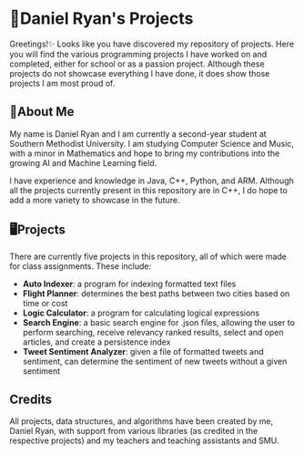 # 👾Daniel Ryan's Projects

Greetings!✨ Looks like you have discovered my repository of projects. Here you will find the various programming projects I have worked on and completed, either for school or as a passion project. Although these projects do not showcase everything I have done, it does show those projects I am most proud of.

## 👏About Me

My name is Daniel Ryan and I am currently a second-year student at Southern Methodist University. I am studying Computer Science and Music, with  a minor in Mathematics and hope to bring my contributions into the growing AI and Machine Learning field.

I have experience and knowledge in Java, C++, Python, and ARM. Although all the projects currently present in this repository are in C++, I do hope to add a more variety to showcase in the future.

## 🖥Projects
There are currently five projects in this repository, all of which were made for class assignments. These include:
- **Auto Indexer**: a program for indexing formatted text files
- **Flight Planner**: determines the best paths between two cities based on time or cost
- **Logic Calculator**: a program for calculating logical expressions
- **Search Engine**: a basic search engine for .json files, allowing the user to perform searching, receive relevancy ranked results, select and open articles, and create a persistence index
- **Tweet Sentiment Analyzer**: given a file of formatted tweets and sentiment, can determine the sentiment of new tweets without a given sentiment


## Credits

All projects, data structures, and algorithms have been created by me, Daniel Ryan, with support from various libraries (as credited in the respective projects) and my teachers and teaching assistants and SMU.

